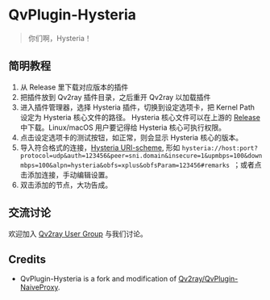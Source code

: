 # QvPlugin-Hysteria
> 你们啊，Hysteria！

## 简明教程
1. 从 Release 里下载对应版本的插件
2. 把插件放到 Qv2ray 插件目录，之后重开 Qv2ray 以加载插件
3. 进入插件管理器，选择 Hysteria 插件，切换到设定选项卡，把 Kernel Path 设定为 Hysteria 核心文件的路径。
   Hysteria 核心文件可以在上游的 [Release](https://github.com/apernet/hysteria/releases) 中下载。Linux/macOS 用户要记得给 Hysteria 核心可执行权限。
4. 点击设定选项卡的测试按钮，如正常，则会显示 Hysteria 核心的版本。
5. 导入符合格式的连接，[Hysteria URI-scheme](https://hysteria.network/docs/uri-scheme/), 形如 `hysteria://host:port?protocol=udp&auth=123456&peer=sni.domain&insecure=1&upmbps=100&downmbps=100&alpn=hysteria&obfs=xplus&obfsParam=123456#remarks
   `；或者点击添加连接，手动编辑设置。 
6. 双击添加的节点，大功告成。

## 交流讨论
欢迎加入 [Qv2ray User Group](https://t.me/qv2ray) 与我们讨论。

## Credits
- QvPlugin-Hysteria is a fork and modification of [Qv2ray/QvPlugin-NaiveProxy](https://github.com/Qv2ray/QvPlugin-NaiveProxy).
